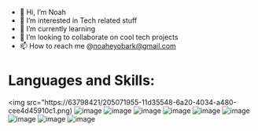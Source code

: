 - 👋 Hi, I’m Noah
- 👀 I’m interested in Tech related stuff
- 🌱 I’m currently learning
- 💞️ I’m looking to collaborate on cool tech projects
- 📫 How to reach me @noaheyobark@gmail.com

<h1>Languages and Skills: </h1>

<img src="https://63798421/205071955-11d35548-6a20-4034-a480-cee4d45910c1.png)
![image](https://user-images.githubusercontent.com/63798421/205072852-73138774-edb8-418d-92c8-d4e3c173999f.png)
![image](https://user-images.githubusercontent.com/63798421/205072891-e1513ee1-839e-4ff1-a33f-49119c8966db.png)
![image](https://user-images.githubusercontent.com/63798421/205073008-6e5f100c-06e6-4f67-a2d1-370ba48820c1.png)
![image](https://user-images.githubusercontent.com/63798421/205073082-d9ff80fd-d6df-412f-a2d0-58ab714fa525.png)
![image](https://user-images.githubusercontent.com/63798421/205073194-42186903-6faa-46ae-aabf-2937be9f5fc0.png)
![image](https://user-images.githubusercontent.com/63798421/205073323-897457b0-d2c9-44ef-a487-c4da8adae0f9.png)
![image](https://user-images.githubusercontent.com/63798421/205073532-8a2981f1-0a7e-496c-97de-7673cd1e3032.png)
![image](https://user-images.githubusercontent.com/63798421/205073594-dfd39f65-a033-41c4-8ffe-36cf82c7cec0.png)
![image](https://user-images.githubusercontent.com/63798421/205074365-d7209967-27ec-425a-ba82-504fc40098a7.png)



<!---
1noahark/1noahark is a ✨ special ✨ repository because its `README.md` (this file) appears on your GitHub profile.
You can click the Preview link to take a look at your changes.
--->
